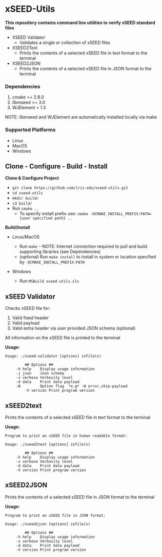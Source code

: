 # xSEED-Utils
**This repository contains command line utilities to verify xSEED standard files**
- XSEED Validator
  - Validates a single or collection of xSEED files
- XSEED2Text
  - Prints the contents of a selected xSEED file in text format to the terminal
- XSEED2JSON
   - Prints the contents of a selected xSEED file in JSON format to the terminal

### Dependencies
1. cmake >= 2.8.0
2. libmseed >= 3.0
3. WJElement > 1.3  

NOTE: libmseed and WJElement are automatically installed locally via make 

### Supported Platforms
- Linux
- MacOS
- Windows


## Clone - Configure - Build - Install
**Clone & Configure Project**
- ```git clone https://github.com/iris-edu/xseed-utils.git```
- ```cd xseed-utils```
- ```mkdir build/```
- ```cd build/```
- Run ```cmake ..```
  - To specify install prefix use:
            ```cmake -DCMAKE_INSTALL_PREFIX:PATH={user specified path} ..```

**Build/Install**
- Linux/MacOS
  - Run ```make``` --NOTE: Internet connection required to pull and build supporting libraries (see Dependencies)
  - (optional) Run ```make install``` to install in system or location specified by ```-DCMAKE_INSTALL_PREFIX:PATH```

- Windows
  - Run ```MSBuild xseed-utils.sln```


## xSEED Validator
Checks xSEED file for:
1. Valid fixed header
2. Valid payload
3. Valid extra header via user provided JSON schema (optional)

All information on the xSEED file is printed to the terminal

**Usage:**
```
Usage: ./xseed-validator [options] infile(s)

         ## Options ##
	 -h help    Display usage information
	 -j json    Json schema
	 -v verbose Verbosity level
	 -d data    Print data payload
	 -W         Option flag  *e.g* -W error,skip-payload
         -V version Print program version
```


## xSEED2text
Prints the contents of a selected xSEED file in text format to the terminal

**Usage:**

```
Program to print an xSEED file in human readable format:

Usage: ./xseed2text [options] infile(s)

         ## Options ##
     -h help    Display usage information
     -v verbose Verbosity level
     -d data    Print data payload
     -V version Print program version
```

## xSEED2JSON
Prints the contents of a selected xSEED file in JSON format to the terminal

**Usage:**

```
Program to print an xSEED file in JSON format:

Usage: ./xseed2json [options] infile(s)

         ## Options ##
     -h help    Display usage information
     -v verbose Verbosity level
     -d data    Print data payload
     -V version Print program version
```


